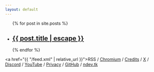 ```yaml
---
layout: default
---
```


<div>
  <ul id="postLinks">
    {% for post in site.posts %}
      <li>
        <h2>
          <a href="{{ post.url | relative_url }}">{{ post.title | escape }}</a>
        </h2>
      </li>
    {% endfor %}
  </ul>
  
  <p1><a href="{{ "/feed.xml" | relative_url }}">RSS</a> / [Chromium](https://issues.chromium.org/issues?q=reporter:(ndevtk@protonmail.com)) / [Credits](https://ndevtk.github.io/writeups/credits/) / [X](https://x.com/ndevtk) / [Discord](https://discord.gg/AUJjpZHFbP) / [YouTube](https://www.youtube.com/@NDevTK) / [Privacy](https://ndevtk.github.io/writeups/privacy/) / [GitHub](https://ndevtk.github.io/writeups/privacy/) / [ndev.tk](https://ndev.tk/)</p1><br>
</div>
